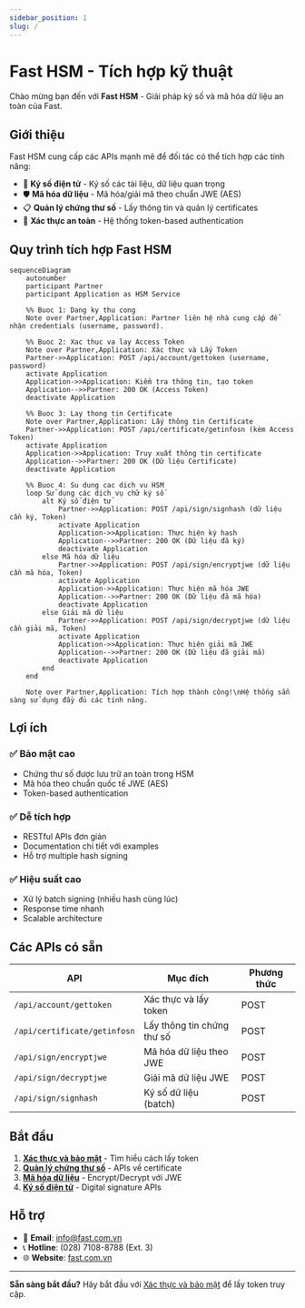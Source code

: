 ```yaml
---
sidebar_position: 1
slug: /
---
```


# Fast HSM - Tích hợp kỹ thuật

Chào mừng bạn đến với **Fast HSM** - Giải pháp ký số và mã hóa dữ liệu an toàn của Fast.

## Giới thiệu

Fast HSM cung cấp các APIs mạnh mẽ để đối tác có thể tích hợp các tính năng:

- 🔐 **Ký số điện tử** - Ký số các tài liệu, dữ liệu quan trọng
- 🛡️ **Mã hóa dữ liệu** - Mã hóa/giải mã theo chuẩn JWE (AES)
- 📋 **Quản lý chứng thư số** - Lấy thông tin và quản lý certificates
- 🔑 **Xác thực an toàn** - Hệ thống token-based authentication

## Quy trình tích hợp Fast HSM

```mermaid
sequenceDiagram
    autonumber
    participant Partner
    participant Application as HSM Service

    %% Buoc 1: Dang ky thu cong
    Note over Partner,Application: Partner liên hệ nhà cung cấp để nhận credentials (username, password).

    %% Buoc 2: Xac thuc va lay Access Token
    Note over Partner,Application: Xác thực và Lấy Token
    Partner->>Application: POST /api/account/gettoken (username, password)
    activate Application
    Application->>Application: Kiểm tra thông tin, tạo token
    Application-->>Partner: 200 OK (Access Token)
    deactivate Application

    %% Buoc 3: Lay thong tin Certificate
    Note over Partner,Application: Lấy thông tin Certificate
    Partner->>Application: POST /api/certificate/getinfosn (kèm Access Token)
    activate Application
    Application->>Application: Truy xuất thông tin certificate
    Application-->>Partner: 200 OK (Dữ liệu Certificate)
    deactivate Application

    %% Buoc 4: Su dung cac dich vu HSM
    loop Sử dụng các dịch vụ chữ ký số
        alt Ký số điện tử
            Partner->>Application: POST /api/sign/signhash (dữ liệu cần ký, Token)
            activate Application
            Application->>Application: Thực hiện ký hash
            Application-->>Partner: 200 OK (Dữ liệu đã ký)
            deactivate Application
        else Mã hóa dữ liệu
            Partner->>Application: POST /api/sign/encryptjwe (dữ liệu cần mã hóa, Token)
            activate Application
            Application->>Application: Thực hiện mã hóa JWE
            Application-->>Partner: 200 OK (Dữ liệu đã mã hóa)
            deactivate Application
        else Giải mã dữ liệu
            Partner->>Application: POST /api/sign/decryptjwe (dữ liệu cần giải mã, Token)
            activate Application
            Application->>Application: Thực hiện giải mã JWE
            Application-->>Partner: 200 OK (Dữ liệu đã giải mã)
            deactivate Application
        end
    end

    Note over Partner,Application: Tích hợp thành công!\nHệ thống sẵn sàng sử dụng đầy đủ các tính năng.
```

## Lợi ích

### ✅ Bảo mật cao

- Chứng thư số được lưu trữ an toàn trong HSM
- Mã hóa theo chuẩn quốc tế JWE (AES)
- Token-based authentication

### ✅ Dễ tích hợp

- RESTful APIs đơn giản
- Documentation chi tiết với examples
- Hỗ trợ multiple hash signing

### ✅ Hiệu suất cao

- Xử lý batch signing (nhiều hash cùng lúc)
- Response time nhanh
- Scalable architecture

## Các APIs có sẵn

| API                          | Mục đích                   | Phương thức |
| ---------------------------- | -------------------------- | ----------- |
| `/api/account/gettoken`      | Xác thực và lấy token      | POST        |
| `/api/certificate/getinfosn` | Lấy thông tin chứng thư số | POST        |
| `/api/sign/encryptjwe`       | Mã hóa dữ liệu theo JWE    | POST        |
| `/api/sign/decryptjwe`       | Giải mã dữ liệu JWE        | POST        |
| `/api/sign/signhash`         | Ký số dữ liệu (batch)      | POST        |

## Bắt đầu

1. **[Xác thực và bảo mật](/hsm/authentication)** - Tìm hiểu cách lấy token
2. **[Quản lý chứng thư số](/hsm/certificate)** - APIs về certificate
3. **[Mã hóa dữ liệu](/hsm/encryption)** - Encrypt/Decrypt với JWE
4. **[Ký số điện tử](/hsm/signing)** - Digital signature APIs

## Hỗ trợ

- 📧 **Email**: info@fast.com.vn
- 📞 **Hotline**: (028) 7108-8788 (Ext. 3)
- 🌐 **Website**: [fast.com.vn](https://fast.com.vn)

---

**Sẵn sàng bắt đầu?** Hãy bắt đầu với [Xác thực và bảo mật](/hsm/authentication) để lấy token truy cập.
